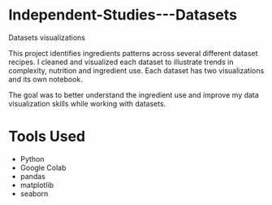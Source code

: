 # Independent-Studies---Datasets
Datasets visualizations

This project identifies ingredients patterns across several different dataset recipes. I cleaned and visualized each dataset to illustrate trends in complexity, nutrition and ingredient use. Each dataset has two visualizations and its own notebook. 

The goal was to better understand the ingredient use and improve my data visualization skills while working with datasets. 

# Tools Used
* Python
* Google Colab
* pandas
* matplotlib
* seaborn

